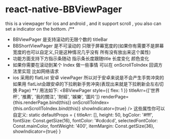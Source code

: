 # react-native-BBViewPager
this is a viewpager for ios and android , and it support scroll , you also can set a indicator on the bottom.
/**
*  BBViewPager 是支持滚动的无限个数的 titleBar
*  BBShortViewPager 是不可滚动的 只限于屏幕宽度的(如果你有需要不是屏幕宽度的也可以自定义,只是这种情况几乎没有 所有没有放出来这个属性)
*  功能方面支持下方指示条随动 指示条长度跟随title 长度变化 颜色变化
*  如果你需要在滚动到某个 Index 做一些事情 可以在 onScrollToIndex 回调方法里实现 比如网络请求
*  ios 采用的 flatList 安卓 viewPager 所以对于安卓来说是不会产生手势冲突的 如果用 flatList会跟安卓的下拉刷新手势冲突(表现出来就是下拉刷新会左右切换 Page)
**/
用法如下: <BBViewPager style={{ flex: 1 }}
                    titleArr={['世界杯', '推薦', '我的關注', '財經', '娛樂', '圖片']}
                    renderPage={this.renderPage.bind(this)}
                    onScrollToIndex={this.onScrollToIndex.bind(this)}
                    showIndicator={true}
                />
 这些属性你可以自定义: 
 static defaultProps = {
        titleArr: [],
        height: 50,
        bgColor: '#fff',
        fontSize: Const.getSize(16),
        fontColor: '#cdcdcd',
        selectedFontColor: Const.mainColor,
        fontWeight: '400',
        itemMargin: Const.getSize(36),
        showIndicator={true}
    }
    
    
